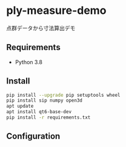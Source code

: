 # ply-measure-demo

点群データから寸法算出デモ

## Requirements

- Python 3.8

## Install

```sh
pip install --upgrade pip setuptools wheel
pip install sip numpy open3d
apt update
apt install qt6-base-dev
pip install -r requirements.txt
```

## Configuration
